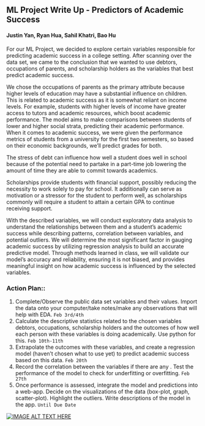 ## ML Project Write Up - Predictors of Academic Success
#### Justin Yan, Ryan Hua, Sahil Khatri, Bao Hu

For our ML Project, we decided to explore certain variables responsible for predicting academic success in a college setting. After scanning over the data set, we came to the conclusion that we wanted to use debtors, occupations of parents, and scholarship holders as the variables that best predict academic success. 

We chose the occupations of parents as the primary attribute because higher levels of education may have a substantial influence on children. This is related to academic success as it is somewhat reliant on income levels. For example, students with higher levels of income have greater access to tutors and academic resources, which boost academic performance. The model aims to make comparisons between students of lower and higher social strata, predicting their academic performance. When it comes to academic success, we were given the performance metrics of students from a university for the first two semesters, so based on their economic backgrounds, we’ll predict grades for both. 

The stress of debt can influence how well a student does well in school because of the potential need to partake in a part-time job lowering the amount of time they are able to commit towards academics. 

Scholarships provide students with financial support, possibly reducing the necessity to work solely to pay for school. It additionally can serve as motivation or a stressor for the student to perform well, as scholarships commonly will require a student to attain a certain GPA to continue receiving support. 

With the described variables, we will conduct exploratory data analysis to understand the relationships between them and a student’s academic success while describing patterns, correlation between variables, and potential outliers. We will determine the most significant factor in gauging academic success by utilizing regression analysis to build an accurate predictive model. Through methods learned in class, we will validate our model’s accuracy and reliability, ensuring it is not biased, and provides meaningful insight on how academic success is influenced by the selected variables. 


### Action Plan::
1. Complete/Observe the public data set variables and their values. Import the data onto your computer/take notes/make any observations that will help with EDA. `Feb 3rd/4th`
2. Calculate the descriptive statistics related to the chosen variables debtors, occupations, scholarship holders and the outcomes of how well each person with these variables is doing academically. Use python for this. `Feb 10th-11th`
3. Extrapolate the outcomes with these variables, and create a regression model (haven’t chosen what to use yet) to predict academic success based on this data. 
`Feb 20th`
4. Record the correlation between the variables if there are any . Test the performance of the model to check for underfitting or overfitting. 
`Feb 27th`
5. Once performance is assessed, integrate the model and predictions into a web-app. 
Decide on the visualizations of the data (box-plot, graph, scatter-plot). Highlight the outliers. Write descriptions of the model in the app.
`Until Due Date`

[![IMAGE ALT TEXT HERE](https://img.youtube.com/vi/NNGdeqASFWU/0.jpg)](https://www.youtube.com/watch?v=NNGdeqASFWU)
